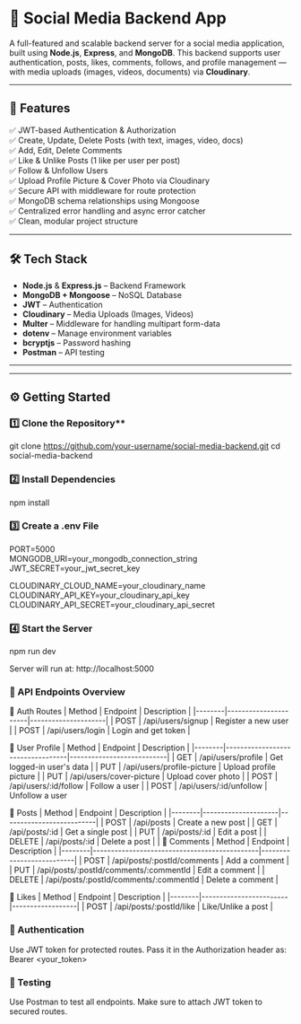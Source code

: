 
# 🚀 Social Media Backend App

A full-featured and scalable backend server for a social media application, built using **Node.js**, **Express**, and **MongoDB**. This backend supports user authentication, posts, likes, comments, follows, and profile management — with media uploads (images, videos, documents) via **Cloudinary**.


---

## 📌 Features

✅ JWT-based Authentication & Authorization  
✅ Create, Update, Delete Posts (with text, images, video, docs)  
✅ Add, Edit, Delete Comments  
✅ Like & Unlike Posts (1 like per user per post)  
✅ Follow & Unfollow Users  
✅ Upload Profile Picture & Cover Photo via Cloudinary  
✅ Secure API with middleware for route protection  
✅ MongoDB schema relationships using Mongoose  
✅ Centralized error handling and async error catcher  
✅ Clean, modular project structure

---

## 🛠️ Tech Stack

- **Node.js** & **Express.js** – Backend Framework
- **MongoDB + Mongoose** – NoSQL Database
- **JWT** – Authentication
- **Cloudinary** – Media Uploads (Images, Videos)
- **Multer** – Middleware for handling multipart form-data
- **dotenv** – Manage environment variables
- **bcryptjs** – Password hashing
- **Postman** – API testing

---

---

## ⚙️ Getting Started

### 1️⃣ Clone the Repository**
git clone https://github.com/your-username/social-media-backend.git
cd social-media-backend

### 2️⃣ Install Dependencies
npm install

### 3️⃣ Create a .env File
PORT=5000  
MONGODB_URI=your_mongodb_connection_string  
JWT_SECRET=your_jwt_secret_key  

CLOUDINARY_CLOUD_NAME=your_cloudinary_name  
CLOUDINARY_API_KEY=your_cloudinary_api_key  
CLOUDINARY_API_SECRET=your_cloudinary_api_secret  

### 4️⃣ Start the Server
npm run dev

Server will run at: http://localhost:5000

### 🔄 API Endpoints Overview

🔸 Auth Routes
| Method | Endpoint             | Description         |
|--------|----------------------|---------------------|
| POST   | /api/users/signup  | Register a new user |
| POST   | /api/users/login   | Login and get token |

🔸 User Profile
| Method | Endpoint                        | Description               |
|--------|----------------------------------|---------------------------|
| GET    | /api/users/profile            | Get logged-in user's data |
| PUT    | /api/users/profile-picture    | Upload profile picture    |
| PUT    | /api/users/cover-picture      | Upload cover photo        |
| POST   | /api/users/:id/follow         | Follow a user             |
| POST   | /api/users/:id/unfollow       | Unfollow a user  

🔸 Posts
| Method | Endpoint            | Description              |
|--------|---------------------|--------------------------|
| POST   | /api/posts        | Create a new post        |
| GET    | /api/posts/:id    | Get a single post        |
| PUT    | /api/posts/:id    | Edit a post              |
| DELETE | /api/posts/:id    | Delete a post            |
         |
🔸 Comments
| Method | Endpoint                                     | Description              |
|--------|----------------------------------------------|--------------------------|
| POST   | /api/posts/:postId/comments               | Add a comment            |
| PUT    | /api/posts/:postId/comments/:commentId    | Edit a comment           |
| DELETE | /api/posts/:postId/comments/:commentId    | Delete a comment         |

🔸 Likes
| Method | Endpoint               | Description      |
|--------|------------------------|------------------|
| POST   | /api/posts/:postId/like | Like/Unlike a post |


### 🔐 Authentication
Use JWT token for protected routes. Pass it in the Authorization header as:
Bearer <your_token>

### 🧪 Testing
Use Postman to test all endpoints. Make sure to attach JWT token to secured routes.

